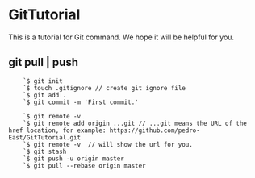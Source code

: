 # GitTutorial

This is a tutorial for Git command. We hope it will be helpful for you.

## git pull | push

        `$ git init
        `$ touch .gitignore // create git ignore file
        `$ git add .
        `$ git commit -m 'First commit.'

        `$ git remote -v       
        `$ git remote add origin ...git // ...git means the URL of the href location, for example: https://github.com/pedro-East/GitTutorial.git
        `$ git remote -v  // will show the url for you.        
        `$ git stash
        `$ git push -u origin master
        `$ git pull --rebase origin master
